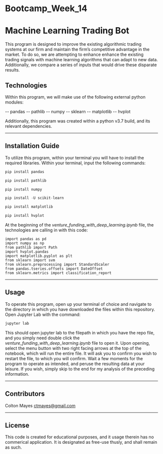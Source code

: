 # Bootcamp_Week_14

# Machine Learning Trading Bot

This program is designed to improve the existing algorithmic trading systems at our firm and maintain the firm’s competitive advantage in the market. To do so, we are attempting to enhance enhance the existing trading signals with machine learning algorithms that can adapt to new data. Additionally, we compare a series of inputs that would drive these disparate results.

## Technologies

Within this program, we will make use of the following external python modules:

  -- pandas
  -- pathlib
  -- numpy
  -- sklearn
  -- matplotlib
  -- hvplot
  
  Additionally, this program was created within a python v3.7 build, and its relevant dependencies.

---

## Installation Guide

To utilize this program, within your terminal you will have to install the required libraries. Within your terminal, input the following commands:

```python
pip install pandas
```

```python
pip install pathlib
```

```python
pip install numpy
```

```python
pip install -U scikit-learn
```

```python
pip install matplotlib
```

```python
pip install hvplot
```

At the beginning of the *venture_funding_with_deep_learning.ipynb* file, the technologies are calling in with this code:

```
import pandas as pd
import numpy as np
from pathlib import Path
import hvplot.pandas
import matplotlib.pyplot as plt
from sklearn import svm
from sklearn.preprocessing import StandardScaler
from pandas.tseries.offsets import DateOffset
from sklearn.metrics import classification_report
```

---

## Usage

To operate this program, open up your terminal of choice and navigate to the directory in which you have downloaded the files within this repository. Open Jupyter Lab with the command: 

```python
jupyter lab
```  

This should open jupyter lab to the filepath in which you have the repo file, and you simply need double click the *venture_funding_with_deep_learning.ipynb* file to open it. Upon opening, select the menu button with two right facing arrows at the top of the notebook, which will run the entire file. It will ask you to confirm you wish to restart the file, to which you will confirm. Wait a few moments for the program to operate as intended, and peruse the resulting data at your leisure. If you wish, simply skip to the end for my analysis of the preceding information. 

---

## Contributors

Colton Mayes ctmayes@gmail.com

---

## License

This code is created for educational purposes, and it usage therein has no commerical application. It is designated as free-use thusly, and shall remain as such.